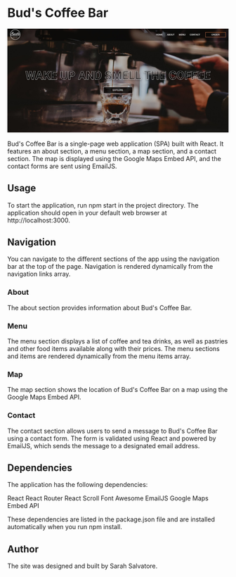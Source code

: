 # Bud's Coffee Bar

![Project Image](public/readMe.jpg)

Bud's Coffee Bar is a single-page web application (SPA) built with React. It features an about section, a menu section, a map section, and a contact section. The map is displayed using the Google Maps Embed API, and the contact forms are sent using EmailJS.

## Usage

To start the application, run npm start in the project directory. The application should open in your default web browser at http://localhost:3000.

## Navigation

You can navigate to the different sections of the app using the navigation bar at the top of the page. Navigation is rendered dynamically from the navigation links array.

### About

The about section provides information about Bud's Coffee Bar.

### Menu

The menu section displays a list of coffee and tea drinks, as well as pastries and other food items available along with their prices. The menu sections and items are rendered dynamically from the menu items array.

### Map

The map section shows the location of Bud's Coffee Bar on a map using the Google Maps Embed API.

### Contact

The contact section allows users to send a message to Bud's Coffee Bar using a contact form. The form is validated using React and powered by EmailJS, which sends the message to a designated email address.

## Dependencies

The application has the following dependencies:

React
React Router
React Scroll
Font Awesome
EmailJS
Google Maps Embed API

These dependencies are listed in the package.json file and are installed automatically when you run npm install.

## Author

The site was designed and built by Sarah Salvatore.
